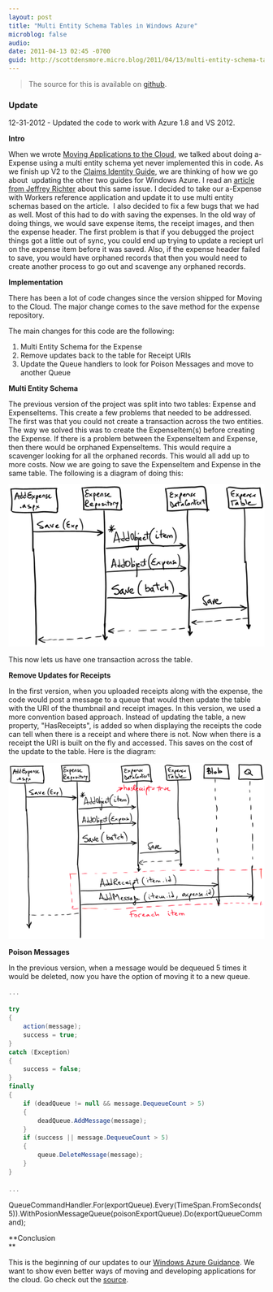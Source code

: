 ```yaml
---
layout: post
title: "Multi Entity Schema Tables in Windows Azure"
microblog: false
audio:
date: 2011-04-13 02:45 -0700
guid: http://scottdensmore.micro.blog/2011/04/13/multi-entity-schema-tables-in-windows-azure.html
---
```


> The source for this is available on [github](https://github.com/scottdensmore/AzureMultiEntitySchema).

### Update

12-31-2012 - Updated the code to work with Azure 1.8 and VS 2012.

**Intro**

When we wrote [Moving Applications to the Cloud](http://msdn.microsoft.com/en-us/library/ff728592.aspx), we talked about doing a-Expense using a multi entity schema yet never implemented this in code. As we finish up V2 to the [Claims Identity Guide](http://claimsid.codeplex.com/), we are thinking of how we go about  updating the other two guides for Windows Azure. I read an [article from Jeffrey Richter](http://www.wintellect.com/Articles/Working%20with%20Azure%20Tables%20with%20Multiple%20Entity%20Schemas%20by%20Jeffrey%20Richter.pdf) about this same issue. I decided to take our a-Expense with Workers reference application and update it to use multi entity schemas based on the article.  I also decided to fix a few bugs that we had as well. Most of this had to do with saving the expenses. In the old way of doing things, we would save expense items, the receipt images, and then the expense header. The first problem is that if you debugged the project things got a little out of sync, you could end up trying to update a reciept url on the expense item before it was saved. Also, if the expense header failed to save, you would have orphaned records that then you would need to create another process to go out and scavenge any orphaned records.

**Implementation**

There has been a lot of code changes since the version shipped for Moving to the Cloud. The major change comes to the save method for the expense repository.

The main changes for this code are the following:

1. Multi Entity Schema for the Expense
2. Remove updates back to the table for Receipt URIs
3. Update the Queue handlers to look for Poison Messages and move to another Queue

**Multi Entity Schema**

The previous version of the project was split into two tables: Expense and ExpenseItems. This create a few problems that needed to be addressed. The first was that you could not create a transaction across the two entities. The way we solved this was to create the ExpenseItem(s) before creating the Expense. If there is a problem between the ExpenseItem and Expense, then there would be orphaned ExpenseItems. This would require a scavenger looking for all the orphaned records. This would all add up to more costs. Now we are going to save the ExpenseItem and Expense in the same table. The following is a diagram of doing this:

![ClaimsNoReceipts](/assets/img/claims-no-receipts.png "ClaimsNoReceipts.png")

This now lets us have one transaction across the table.

**Remove Updates for Receipts**

In the first version, when you uploaded receipts along with the expense, the code would post a message to a queue that would then update the table with the URI of the thumbnail and receipt images. In this version, we used a more convention based approach. Instead of updating the table, a new property, "HasReceipts", is added so when displaying the receipts the code can tell when there is a receipt and where there is not. Now when there is a receipt the URI is built on the fly and accessed. This saves on the cost of the update to the table. Here is the diagram:

![ClaimsWithReceipt](/assets/img/claims-with-receipt.png "ClaimsWithReceipt.png")

**Poison Messages**

In the previous version, when a message would be dequeued 5 times it would be deleted, now you have the option of moving it to a new queue.

```csharp
...

try
{
    action(message);
    success = true;
}
catch (Exception)
{
    success = false;
}
finally
{
    if (deadQueue != null && message.DequeueCount > 5)
    {
        deadQueue.AddMessage(message);
    }
    if (success || message.DequeueCount > 5)
    {
        queue.DeleteMessage(message);
    }
}

...
```

QueueCommandHandler.For(exportQueue).Every(TimeSpan.FromSeconds(5)).WithPosionMessageQueue(poisonExportQueue).Do(exportQueueCommand);

**Conclusion  
**

This is the beginning of our updates to our [Windows Azure Guidance](http://msdn.microsoft.com/en-us/library/ff898430.aspx). We want to show even better ways of moving and developing applications for the cloud. Go check out the [source](https://github.com/scottdensmore/AzureMultiEntitySchema).